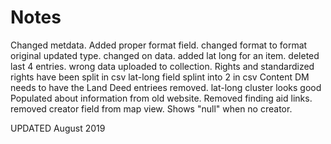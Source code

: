 # Notes

Changed metdata. Added proper format field. changed format to format original updated type. changed on data. added lat long for an item. deleted last 4 entries. wrong data uploaded to collection. Rights and standardized rights have been split in csv lat-long field splint into 2 in csv
Content DM needs to have the Land Deed entriees removed.
lat-long cluster looks good
Populated about information from old website. Removed finding aid links.
removed creator field from map view. Shows "null" when no creator.

UPDATED August 2019
